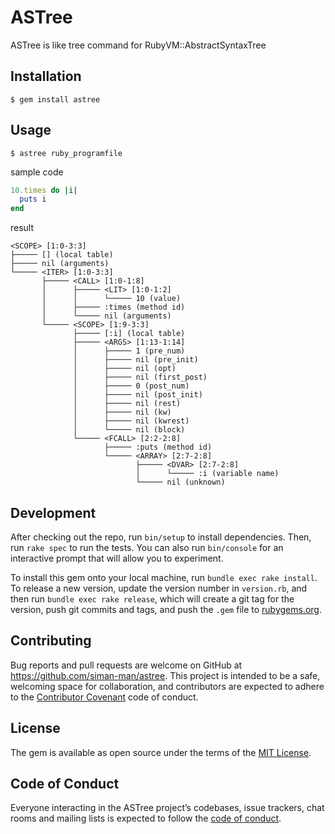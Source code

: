 # ASTree

ASTree is like tree command for RubyVM::AbstractSyntaxTree

## Installation


```
$ gem install astree
```

## Usage

```
$ astree ruby_programfile
```

sample code

```ruby
10.times do |i|
  puts i
end
```

result

```
<SCOPE> [1:0-3:3]
├───── [] (local table)
├───── nil (arguments)
└───── <ITER> [1:0-3:3]
       ├───── <CALL> [1:0-1:8]
       │      ├───── <LIT> [1:0-1:2]
       │      │      └───── 10 (value)
       │      ├───── :times (method id)
       │      └───── nil (arguments)
       └───── <SCOPE> [1:9-3:3]
              ├───── [:i] (local table)
              ├───── <ARGS> [1:13-1:14]
              │      ├───── 1 (pre_num)
              │      ├───── nil (pre_init)
              │      ├───── nil (opt)
              │      ├───── nil (first_post)
              │      ├───── 0 (post_num)
              │      ├───── nil (post_init)
              │      ├───── nil (rest)
              │      ├───── nil (kw)
              │      ├───── nil (kwrest)
              │      └───── nil (block)
              └───── <FCALL> [2:2-2:8]
                     ├───── :puts (method id)
                     └───── <ARRAY> [2:7-2:8]
                            ├───── <DVAR> [2:7-2:8]
                            │      └───── :i (variable name)
                            └───── nil (unknown)
```

## Development

After checking out the repo, run `bin/setup` to install dependencies. Then, run `rake spec` to run the tests. You can also run `bin/console` for an interactive prompt that will allow you to experiment.

To install this gem onto your local machine, run `bundle exec rake install`. To release a new version, update the version number in `version.rb`, and then run `bundle exec rake release`, which will create a git tag for the version, push git commits and tags, and push the `.gem` file to [rubygems.org](https://rubygems.org).

## Contributing

Bug reports and pull requests are welcome on GitHub at https://github.com/siman-man/astree. This project is intended to be a safe, welcoming space for collaboration, and contributors are expected to adhere to the [Contributor Covenant](http://contributor-covenant.org) code of conduct.

## License

The gem is available as open source under the terms of the [MIT License](https://opensource.org/licenses/MIT).

## Code of Conduct

Everyone interacting in the ASTree project’s codebases, issue trackers, chat rooms and mailing lists is expected to follow the [code of conduct](https://github.com/[USERNAME]/astree/blob/master/CODE_OF_CONDUCT.md).
